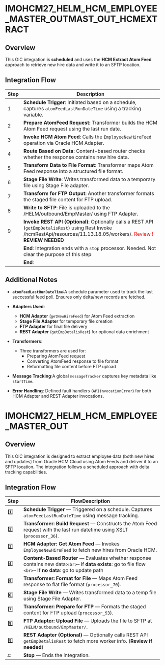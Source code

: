 # IMOHCM27_HELM_HCM_EMPLOYEE_MASTER_OUTMAST_OUT_HCMEXTRACT
## Overview
This OIC integration is **scheduled** and uses the **HCM Extract Atom Feed** approach to retrieve new hire data and write it to an SFTP location.

## Integration Flow
| Step  | Description                                                                                                                                        |
| ----- | -------------------------------------------------------------------------------------------------------------------------------------------------- |
| 1 | **Schedule Trigger**: Initiated based on a schedule, captures `atomFeedLastRunDateTime` using a tracking variable.       |
| 2 | **Prepare AtomFeed Request**: Transformer builds the HCM Atom Feed request using the last run date.                       |
| 3 | **Invoke HCM Atom Feed**: Calls the `EmployeeNewHireFeed` operation via Oracle HCM Adapter.                           |
| 4 | **Route Based on Data**: Content-based router checks whether the response contains new hire data.                         |
| 5 | **Transform Data to File Format**: Transformer maps Atom Feed response into a structured file format.                     |
| 6 | **Stage File Write**: Writes transformed data to a temporary file using Stage File adapter.                               |
| 7 | **Transform for FTP Output**: Another transformer formats the staged file content for FTP upload.                         |
| 8 | **Write to SFTP**: File is uploaded to the /HELM/outbound/EmpMaster/ using FTP Adapter.                                  |
| 9 | **Invoke REST API (Optional)**: Optionally calls a REST API (`getEmpDetalisRest`) using Rest Invoke /hcmRestApi/resources/11.13.18.05/workers/.  <font color='red'>Review !</font> **REVIEW NEEDED**
|    | **End**: Integration ends with a `stop` processor.   Needed. Not clear the purpose of this step</font>
|    | **End**:                                                                                      |

## Additional Notes

- **`atomFeedLastRunDateTime`**:A schedule parameter used to track the last successful feed poll. Ensures only delta/new records are fetched.
- **Adapters Used**:

  - **HCM Adapter** (`getNewHireFeed`) for Atom Feed extraction
  - **Stage File Adapter** for temporary file creation
  - **FTP Adapter** for final file delivery
  - **REST Adapter** (`getEmpDetalisRest`) for optional data enrichment
- **Transformers**:
  - Three transformers are used for:
    - Preparing AtomFeed request
    - Converting AtomFeed response to file format
    - Reformatting file content before FTP upload
- **Message Tracking**:A global `messageTracker` captures key metadata like `startTime`.
- **Error Handling**:
  Defined fault handlers (`APIInvocationError`) for both HCM Adapter and REST Adapter invocations.

# IMOHCM27_HELM_HCM_EMPLOYEE_MASTER_OUT
## Overview
This OIC integration is designed to extract employee data (both new hires and updates) from Oracle HCM Cloud using Atom Feeds and deliver it to an SFTP location. The integration follows a scheduled approach with delta tracking capabilities.

## Integration Flow

| Step  | FlowDescription                                                                                                                                                                       |
| ----- | -------------------------------------------------------------------------------------------------------------------------------------------------------------------------------------- |
| 1️⃣ | **Schedule Trigger** — Triggered on a schedule. Captures `atomFeedLastRunDateTime` using message tracking.                                                                    |
| 2️⃣ | **Transformer: Build Request** — Constructs the Atom Feed request with the last run datetime using XSLT (`processor_36`).                                                     |
| 3️⃣ | **HCM Adapter: Get Atom Feed** — Invokes `EmployeeNewHireFeed` to fetch new hires from Oracle HCM.                                                                            |
| 4️⃣ | **Content-Based Router** — Evaluates whether response contains new data:`<br>`– If **data exists**: go to file flow `<br>`– If **no data**: go to update path |
| 5️⃣ | **Transformer: Format for File** — Maps Atom Feed response to flat file format (`processor_70`).                                                                              |
| 6️⃣ | **Stage File Write** — Writes transformed data to a temp file using Stage File Adapter.                                                                                         |
| 7️⃣ | **Transformer: Prepare for FTP** — Formats the staged content for FTP upload (`processor_93`).                                                                                |
| 8️⃣ | **FTP Adapter: Upload File** — Uploads the file to SFTP at `/HELM/outbound/EmpMaster/`.                                                                                       |
| 9️⃣ | **REST Adapter (Optional)** — Optionally calls REST API `getEmpDetalisRest` to fetch more worker info. (**Review if needed**)                                           |
| 🔚    | **Stop** — Ends the integration.                                                                                                                                                |

<!--stackedit_data:
eyJoaXN0b3J5IjpbMjAwODc4MzYwMCwtMTE2MzAxNzEzNywzNj
AwODM0NDIsLTEwNzgyNjA3MDUsLTExMTQ4NzY2NTEsLTYyMjE0
NDcxMV19
-->